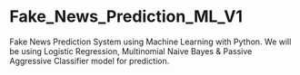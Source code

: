 # Fake_News_Prediction_ML_V1
Fake News Prediction System using Machine Learning with Python. We will be using Logistic Regression, Multinomial Naive Bayes &amp; Passive Aggressive Classifier model for prediction.
